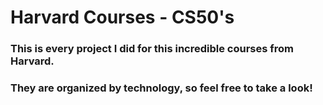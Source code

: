 # Harvard Courses - CS50's

### This is every project I did for this incredible courses from Harvard.
### They are organized by technology, so feel free to take a look!
